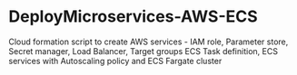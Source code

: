 # DeployMicroservices-AWS-ECS
Cloud formation script to create AWS services - IAM role, Parameter store, Secret manager, Load Balancer, Target groups ECS Task definition, ECS services with Autoscaling policy and ECS Fargate cluster
